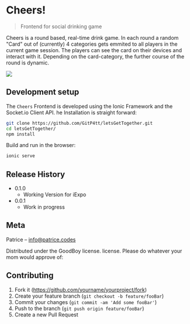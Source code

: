 # Cheers!
> Frontend for social drinking game

Cheers is a round based, real-time drink game.
In each round a random "Card" out of (currently) 4 categories gets emmited to all players in the current game session.
The players can see the card on their devices and interact with it.
Depending on the card-category, the further course of the round is dynamic.

![](header.png)

## Development setup

The `Cheers` Frontend is developed using the Ionic Framework and the Socket.io Client API.
he Installation is straight forward:

```sh
git clone https://github.com/GitP4tt/letsGetTogether.git
cd letsGetTogether/
npm install
```

Build and run in the browser:
```sh
ionic serve
```

## Release History
* 0.1.0
    * Working Version for iExpo 
* 0.0.1
    * Work in progress

## Meta

Patrice – info@patrice.codes

Distributed under the GoodBoy license. license. Please do whatever your mom would approve of:


## Contributing

1. Fork it (<https://github.com/yourname/yourproject/fork>)
2. Create your feature branch (`git checkout -b feature/fooBar`)
3. Commit your changes (`git commit -am 'Add some fooBar'`)
4. Push to the branch (`git push origin feature/fooBar`)
5. Create a new Pull Request

<!-- Markdown link & img dfn's -->
[npm-image]: https://img.shields.io/npm/v/datadog-metrics.svg?style=flat-square
[npm-url]: https://npmjs.org/package/datadog-metrics
[npm-downloads]: https://img.shields.io/npm/dm/datadog-metrics.svg?style=flat-square
[travis-image]: https://img.shields.io/travis/dbader/node-datadog-metrics/master.svg?style=flat-square
[travis-url]: https://travis-ci.org/dbader/node-datadog-metrics
[wiki]: https://github.com/yourname/yourproject/wiki
